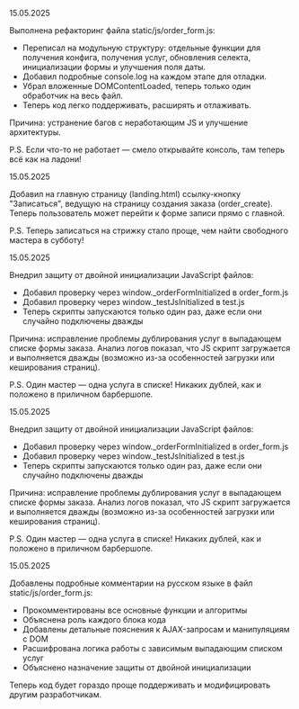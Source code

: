 15.05.2025

Выполнена рефакторинг файла static/js/order_form.js:

- Переписал на модульную структуру: отдельные функции для получения конфига, получения услуг, обновления селекта, инициализации формы и улучшения поля даты.
- Добавил подробные console.log на каждом этапе для отладки.
- Убрал вложенные DOMContentLoaded, теперь только один обработчик на весь файл.
- Теперь код легко поддерживать, расширять и отлаживать.

Причина: устранение багов с неработающим JS и улучшение архитектуры.

P.S. Если что-то не работает — смело открывайте консоль, там теперь всё как на ладони!

15.05.2025

Добавил на главную страницу (landing.html) ссылку-кнопку "Записаться", ведущую на страницу создания заказа (order_create). Теперь пользователь может перейти к форме записи прямо с главной.

P.S. Теперь записаться на стрижку стало проще, чем найти свободного мастера в субботу!

15.05.2025

Внедрил защиту от двойной инициализации JavaScript файлов:

- Добавил проверку через window._orderFormInitialized в order_form.js
- Добавил проверку через window._testJsInitialized в test.js
- Теперь скрипты запускаются только один раз, даже если они случайно подключены дважды

Причина: исправление проблемы дублирования услуг в выпадающем списке формы заказа. Анализ логов показал, что JS скрипт загружается и выполняется дважды (возможно из-за особенностей загрузки или кеширования страниц).

P.S. Один мастер — одна услуга в списке! Никаких дублей, как и положено в приличном барбершопе.

15.05.2025

Внедрил защиту от двойной инициализации JavaScript файлов:

- Добавил проверку через window._orderFormInitialized в order_form.js
- Добавил проверку через window._testJsInitialized в test.js
- Теперь скрипты запускаются только один раз, даже если они случайно подключены дважды

Причина: исправление проблемы дублирования услуг в выпадающем списке формы заказа. Анализ логов показал, что JS скрипт загружается и выполняется дважды (возможно из-за особенностей загрузки или кеширования страниц).

P.S. Один мастер — одна услуга в списке! Никаких дублей, как и положено в приличном барбершопе.

15.05.2025

Добавлены подробные комментарии на русском языке в файл static/js/order_form.js:

- Прокомментированы все основные функции и алгоритмы
- Объяснена роль каждого блока кода
- Добавлены детальные пояснения к AJAX-запросам и манипуляциям с DOM
- Расшифрована логика работы с зависимым выпадающим списком услуг
- Объяснено назначение защиты от двойной инициализации

Теперь код будет гораздо проще поддерживать и модифицировать другим разработчикам.
